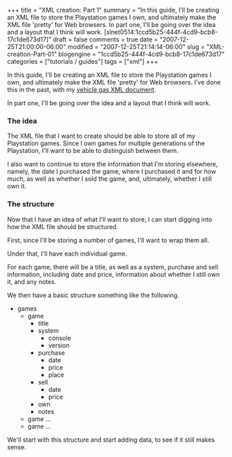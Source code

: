 +++
title = "XML creation: Part 1"
summary = "In this guide, I'll be creating an XML file to store the Playstation games I own, and ultimately make the XML file 'pretty' for Web browsers. In part one, I'll be going over the idea and a layout that I think will work. [slnet0514:1ccd5b25-444f-4cd9-bcb8-17c1de673d17]"
draft = false
comments = true
date = "2007-12-25T21:00:00-06:00"
modified = "2007-12-25T21:14:14-06:00"
slug = "XML-creation-Part-01"
blogengine = "1ccd5b25-444f-4cd9-bcb8-17c1de673d17"
categories = ["tutorials / guides"]
tags = ["xml"]
+++

<p>
In this guide, I&#39;ll be creating an XML file to store the Playstation games I own, and ultimately make the XML file &#39;pretty&#39; for Web browsers. I&#39;ve done this in the past, with my <a href="http://jamesrskemp.net/vehicle_gas.xml" target="_blank">vehicle gas XML document</a>. 
</p>
<div class="note">
<p>
In part one, I&#39;ll be going over the idea and a layout that I think will work. 
</p>
</div>
<h3>The idea</h3>
<p>
The XML file that I want to create should be able to store all of my Playstation games. Since I own games for multiple generations of the Playstation, I&#39;ll want to be able to distinguish between them. 
</p>
<p>
I also want to continue to store the information that I&#39;m storing elsewhere, namely, the date I purchased the game, where I purchased it and for how much, as well as whether I sold the game, and, ultimately, whether I still own it. 
</p>
<h3>The structure</h3>
<p>
Now that I have an idea of what I&#39;ll want to store, I can start digging into how the XML file should be structured. 
</p>
<p>
First, since I&#39;ll be storing a number of games, I&#39;ll want to wrap them all. 
</p>
<p>
Under that, I&#39;ll have each individual game. 
</p>
<p>
For each game, there will be a title, as well as a system, purchase and sell information, including date and price, information about whether I still own it, and any notes. 
</p>
<p>
We then have a basic structure something like the following. 
</p>
<ul>
	<li>games 
	<ul>
		<li>game 
		<ul>
			<li>
			<div>
			title 
			</div>
			</li>
			<li>
			<div>
			system 
			</div>
			<ul>
				<li>
				<div>
				console 
				</div>
				</li>
				<li>
				<div>
				version 
				</div>
				</li>
			</ul>
			</li>
			<li>
			<div>
			purchase 
			</div>
			<ul>
				<li>date</li>
				<li>
				<div>
				price 
				</div>
				</li>
				<li>
				<div>
				place 
				</div>
				</li>
			</ul>
			</li>
			<li>
			<div>
			sell 
			</div>
			<ul>
				<li>
				<div>
				date 
				</div>
				</li>
				<li>
				<div>
				price 
				</div>
				</li>
			</ul>
			</li>
			<li>
			<div>
			own 
			</div>
			</li>
			<li>
			<div>
			notes 
			</div>
			</li>
		</ul>
		</li>
		<li>game ...</li>
		<li>game ...</li>
	</ul>
	</li>
</ul>
<p>
We&#39;ll start with this structure and start adding data, to see if it still makes sense. 
</p>

